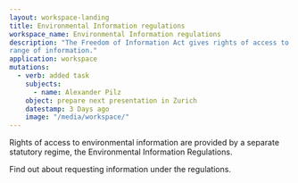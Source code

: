 ```yaml
---
layout: workspace-landing
title: Environmental Information regulations
workspace_name: Environmental Information regulations
description: "The Freedom of Information Act gives rights of access to a wide
range of information."
application: workspace
mutations:
  - verb: added task
    subjects:
      - name: Alexander Pilz
    object: prepare next presentation in Zurich
    datestamp: 3 Days ago
    image: "/media/workspace/"
---
```


Rights of access to environmental information are provided by a separate
statutory regime, the Environmental Information Regulations.

Find out about requesting information under the regulations.
